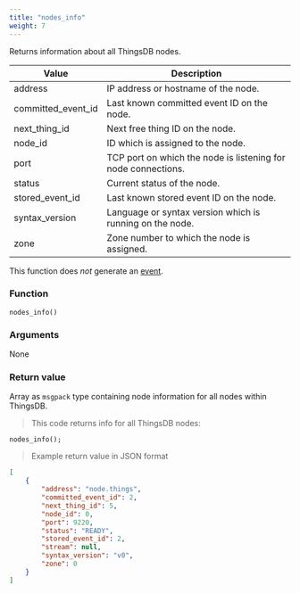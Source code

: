 ```yaml
---
title: "nodes_info"
weight: 7
---
```


Returns information about all ThingsDB nodes.

Value | Description
------- | -----------
address | IP address or hostname of the node.
committed_event_id | Last known committed event ID on the node.
next_thing_id | Next free thing ID on the node.
node_id | ID which is assigned to the node.
port | TCP port on which the node is listening for node connections.
status | Current status of the node.
stored_event_id | Last known stored event ID on the node.
syntax_version | Language or syntax version which is running on the node.
zone | Zone number to which the node is assigned.


This function does *not* generate an [event](../../events).

### Function
`nodes_info()`

### Arguments
None

### Return value
Array as `msgpack` type containing node information for all nodes within ThingsDB.

> This code returns info for all ThingsDB nodes:

```thingsdb,should_pass,@n
nodes_info();
```

> Example return value in JSON format

```json
[
    {
        "address": "node.things",
        "committed_event_id": 2,
        "next_thing_id": 5,
        "node_id": 0,
        "port": 9220,
        "status": "READY",
        "stored_event_id": 2,
        "stream": null,
        "syntax_version": "v0",
        "zone": 0
    }
]
```
